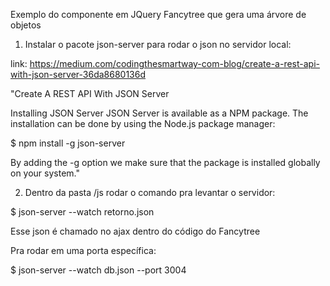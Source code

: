 Exemplo do componente em JQuery Fancytree que gera uma árvore de objetos

1) Instalar o pacote json-server para rodar o json no servidor local:

link: https://medium.com/codingthesmartway-com-blog/create-a-rest-api-with-json-server-36da8680136d

"Create A REST API With JSON Server

Installing JSON Server
JSON Server is available as a NPM package. The installation can be done by using the Node.js package manager:

$ npm install -g json-server

By adding the -g option we make sure that the package is installed globally on your system."

2) Dentro da pasta /js rodar o comando pra levantar o servidor:

$ json-server --watch retorno.json

Esse json é chamado no ajax dentro do código do Fancytree

Pra rodar em uma porta específica:

$ json-server --watch db.json --port 3004